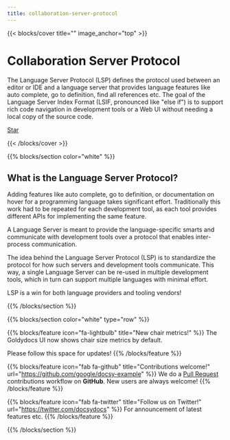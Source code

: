 ```yaml
---
title: collaboration-server-protocol
---
```


{{< blocks/cover title="" image_anchor="top" >}}

<h1>Collaboration Server Protocol</h1>

<p class="mt-5">
The Language Server Protocol (LSP) defines the protocol used between an editor
or IDE and a language server that provides language features like auto complete,
go to definition, find all references etc. The goal of the Language Server Index
Format (LSIF, pronounced like "else if") is to support rich code navigation in
development tools or a Web UI without needing a local copy of the source code.
</p>

<a class="github-button" href="https://github.com/Cogru/collaboration-server-protocol" data-color-scheme="no-preference: light; light: light; dark: dark;" data-icon="octicon-star" data-size="large" data-show-count="true" aria-label="Star Cogru/collaboration-server-protocol on GitHub">Star</a>

{{< /blocks/cover >}}


{{% blocks/section color="white" %}}

<h2>What is the Language Server Protocol?</h2>

Adding features like auto complete, go to definition, or documentation on hover for a programming language takes significant effort. Traditionally this work had to be repeated for each development tool, as each tool provides different APIs for implementing the same feature.

A Language Server is meant to provide the language-specific smarts and communicate with development tools over a protocol that enables inter-process communication.

The idea behind the Language Server Protocol (LSP) is to standardize the protocol for how such servers and development tools communicate. This way, a single Language Server can be re-used in multiple development tools, which in turn can support multiple languages with minimal effort.

LSP is a win for both language providers and tooling vendors!

{{% /blocks/section %}}


{{% blocks/section color="white" type="row" %}}

{{% blocks/feature icon="fa-lightbulb" title="New chair metrics!" %}}
The Goldydocs UI now shows chair size metrics by default.

Please follow this space for updates!
{{% /blocks/feature %}}

{{% blocks/feature icon="fab fa-github" title="Contributions welcome!" url="https://github.com/google/docsy-example" %}}
We do a [Pull Request](https://github.com/google/docsy-example/pulls) contributions workflow on **GitHub**. New users are always welcome!
{{% /blocks/feature %}}

{{% blocks/feature icon="fab fa-twitter" title="Follow us on Twitter!" url="https://twitter.com/docsydocs" %}}
For announcement of latest features etc.
{{% /blocks/feature %}}

{{% /blocks/section %}}